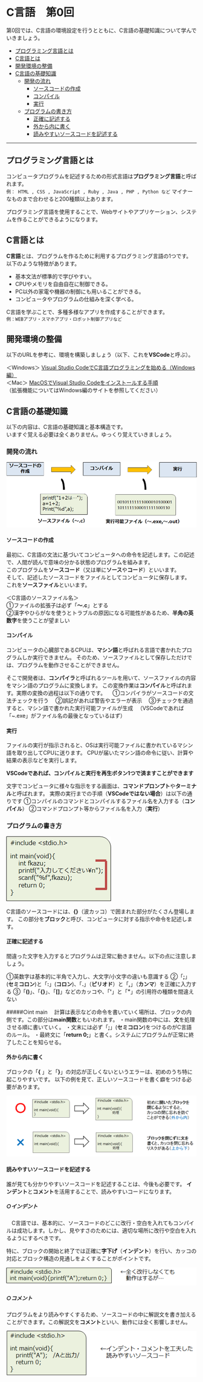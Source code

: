 # C言語　第0回　
第0回では、C言語の環境設定を行うとともに、C言語の基礎知識について学んでいきましょう。  

  - [プログラミング言語とは](#プログラミング言語とは)
  - [C言語とは](#c言語とは)
  - [開発環境の整備](#開発環境の整備)
  - [C言語の基礎知識](#c言語の基礎知識)
    - [開発の流れ](#開発の流れ)
      - [ソースコードの作成](#ソースコードの作成)
      - [コンパイル](#コンパイル)
      - [実行](#実行)
    - [プログラムの書き方](#プログラムの書き方)
      - [正確に記述する](#正確に記述する)
      - [外から内に書く](#外から内に書く)
      - [読みやすいソースコードを記述する](#読みやすいソースコードを記述する)

   --------------------------------

## プログラミング言語とは
コンピュータプログラムを記述するための形式言語は**プログラミング言語**と呼ばれます。  
`例： HTML , CSS , JavaScript , Ruby , Java , PHP , Python など` 
マイナーなものまで合わせると200種類以上あります。   

プログラミング言語を使用することで、Webサイトやアプリケーション、システムを作ることができるようになります。
 
## C言語とは
**C言語**とは、プログラムを作るために利用するプログラミング言語の1つです。  
以下のような特徴があります。  
  - 基本文法が標準的で学びやすい。
  - CPUやメモリを自由自在に制御できる。
  - PC以外の家電や機器の制御にも用いることができる。
  - コンピュータやプログラムの仕組みを深く学べる。

C言語を学ぶことで、多種多様なアプリを作成することができます。  
`例：WEBアプリ・スマホアプリ・ロボット制御アプリなど`

## 開発環境の整備
以下のURLを参考に、環境を構築しましょう（以下、これを**VSCode**と呼ぶ）。  

  ＜Windows＞ [Visual Studio CodeでC言語プログラミングを始める（Windows編）](https://bit.ly/3hw41up)  
  ＜Mac＞ [MacOSでVisual Studio Codeをインストールする手順](https://qiita.com/watamura/items/51c70fbb848e5f956fd6)   
（拡張機能についてはWindows編のサイトを参照してください）

## C言語の基礎知識
以下の内容は、C言語の基礎知識と基本構造です。  
いますぐ覚える必要は全くありません。ゆっくり覚えていきましょう。
  
### 開発の流れ

![](./img/pc_00_1.png)

#### ソースコードの作成  

最初に、C言語の文法に基づいてコンピュータへの命令を記述します。この記述で、人間が読んで意味の分かる状態のプログラムを組みます。  
このプログラムを**ソースコード**（又は単に**ソース**や**コード**）といいます。  
そして、記述したソースコードをファイルとしてコンピュータに保存します。  これを**ソースファイル**といいます。  

＜C言語のソースファイル名＞   
①ファイルの拡張子は必ず「**～.c**」とする  
②漢字やひらがなを使うとトラブルの原因になる可能性があるため、**半角の英数字**を使うことが望ましい

#### コンパイル
コンピュータの心臓部であるCPUは、**マシン語**と呼ばれる言語で書かれたプログラムしか実行できません。
そのため、ソースファイルとして保存しただけでは、プログラムを動作させることができません。  

そこで開発者は、**コンパイラ**と呼ばれるツールを用いて、ソースファイルの内容をマシン語のプログラムに変換します。
この変換作業は**コンパイル**と呼ばれます。実際の変換の過程は以下の通りです。
　①コンパイラがソースコードの文法チェックを行う
　②誤記があれば警告やエラーが表示
　③チェックを通過すると、マシン語で書かれた実行可能ファイルが生成
　（VSCodeであれば「~.exe」がファイル名の最後となっているはず）

#### 実行
ファイルの実行が指示されると、OSは実行可能ファイルに書かれているマシン語を取り出してCPUに送ります。
CPUが届いたマシン語の命令に従い、計算や結果の表示などを実行します。

**VSCodeであれば、コンパイルと実行を再生ボタン1つで済ますことができます**

文字でコンピュータに様々な指示をする画面は、**コマンドプロンプト**や**ターミナル**と呼ばれます。
実際の実行までの手順（**VSCodeではない場合**）は以下の通りです
①コンパイルのコマンドとコンパイルするファイル名を入力する（**コンパイル**）
②コマンドプロンプト等からファイル名を入力（**実行**）

### プログラムの書き方

![](./img/pc_00_2.png)

C言語のソースコードには、**{}**（波カッコ）で囲まれた部分がたくさん登場します。
この部分を**ブロック**と呼び、コンピュータに対する指示や命令を記述します。

#### 正確に記述する

間違った文字を入力するとプログラムは正常に動きません。以下の点に注意しましょう。

①英数字は基本的に半角で入力し、大文字/小文字の違いも意識する
②「**;**」(**セミコロン**)と「**:**」(**コロン**)、「**.**」（**ピリオド**）と「**,**」（**カンマ**）を正確に入力する
③「**()**」、「**{}**」、「**[]**」などのカッコや、「**'**」と「**"**」の引用符の種類を間違えない

#####○int main
　計算は表示などの命令を書いていく場所は、ブロックの内側です。この部分は**main関数**ともいわれます。
・main関数の中には、**文**を処理させる順に書いていく。
・文末には必ず「**;**」(**セミコロン**)をつけるのがC言語のルール。
・最終文に「**return 0;**」と書く。システムにプログラムが正常に終了したことを知らせる。

#### 外から内に書く
ブロックの「**{** 」と「**}**」の対応が正しくないというエラーは、初めのうち特に起こりやすいです。
以下の例を見て、正しいソースコードを書く癖をつける必要があります。

![](./img/pc_00_3.png)
 
#### 読みやすいソースコードを記述する

誰が見ても分かりやすいソースコードを記述することは、今後も必要です。
**インデント**と**コメント**を活用することで、読みやすいコードになります。

##### ○インデント　　

　C言語では、基本的に、ソースコードのどこに改行・空白を入れてもコンパイルは成功します。しかし、見やすさのためには、適切な場所に改行や空白を入れるようにするべきです。

特に、ブロックの開始と終了では正確に**字下げ**（**インデント**）を行い、カッコの対応とブロック構造の見通しをよくすることがポイントです。

![](./img/pc_00_4.png)

##### ○コメント
プログラムをより読みやすくするため、ソースコードの中に解説文を書き加えることができます。この解説文を**コメント**といい、動作には全く影響しません。

![](./img/pc_00_5.png)
